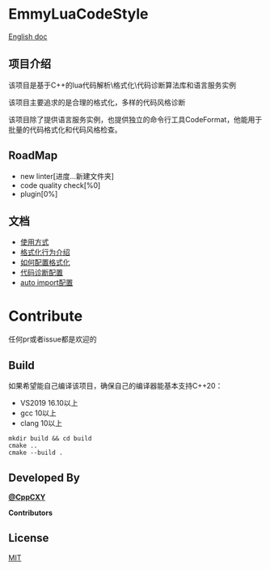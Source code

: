 # EmmyLuaCodeStyle

[English doc](README_EN.md)

## 项目介绍

该项目是基于C++的lua代码解析\格式化\代码诊断算法库和语言服务实例

该项目主要追求的是合理的格式化，多样的代码风格诊断

该项目除了提供语言服务实例，也提供独立的命令行工具CodeFormat，他能用于批量的代码格式化和代码风格检查。
## RoadMap
* new linter[进度...新建文件夹]
* code quality check[%0]
* plugin[0%]

## 文档
* [使用方式](docs/usage.md)
* [格式化行为介绍](docs/format_action.md)
* [如何配置格式化](docs/format_config.md)
* [代码诊断配置](docs/diagnosis_config.md)
* [auto import配置](docs/auto_import_config.md)
# Contribute

任何pr或者issue都是欢迎的

## Build

如果希望能自己编译该项目，确保自己的编译器能基本支持C++20：
* VS2019 16.10以上
* gcc 10以上
* clang 10以上

```
mkdir build && cd build
cmake ..
cmake --build . 

```

## Developed By

[**@CppCXY**](https://github.com/CppCXY)

**Contributors**


## License

[MIT](LICENSE)
